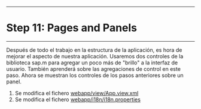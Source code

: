 **************************
# Step 11: Pages and Panels
**************************

Después de todo el trabajo en la estructura de la aplicación, es hora de mejorar el aspecto de
nuestra aplicación. 
Usaremos dos controles de la biblioteca sap.m para agregar un poco más de "brillo" a la interfaz de usuario.
También aprenderá sobre las agregaciones de control en este paso.
Ahora se muestran los controles de los pasos anteriores sobre un panel.

1. Se modifica el fichero [webapp/view/App.view.xml](webapp/view/App.view.xml)
2. Se modifica el fichero [webapp/i18n/i18n.properties](webapp/i18n/i18n.properties)